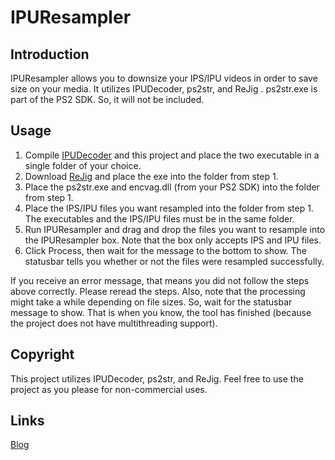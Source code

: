 # IPUResampler
## Introduction
IPUResampler allows you to downsize your IPS/IPU videos in order to save size on your media. It utilizes IPUDecoder, ps2str, and ReJig . ps2str.exe is part of the PS2 SDK. So, it will not be included.

## Usage
1. Compile [IPUDecoder](https://github.com/samehb/IPUDecoder) and this project and place the two executable in a single folder of your choice. 
2. Download [ReJig](http://www.videohelp.com/software/ReJig) and place the exe into the folder from step 1.
3. Place the ps2str.exe and encvag.dll (from your PS2 SDK) into the folder from step 1.
4. Place the IPS/IPU files you want resampled into the folder from step 1. The executables and the IPS/IPU files must be in the same folder.
5. Run IPUResampler and drag and drop the files you want to resample into the IPUResampler box. Note that the box only accepts IPS and IPU files.
6. Click Process, then wait for the message to the bottom to show. The statusbar tells you whether or not the files were resampled successfully.

If you receive an error message, that means you did not follow the steps above correctly. Please reread the steps. Also, note that the processing might take a while depending on file sizes. So, wait for the statusbar message to show. That is when you know, the tool has finished (because the project does not have multithreading support).

## Copyright
This project utilizes IPUDecoder, ps2str, and ReJig. Feel free to use the project as you please for non-commercial uses.

## Links
[Blog](http://sres.tumblr.com/)
